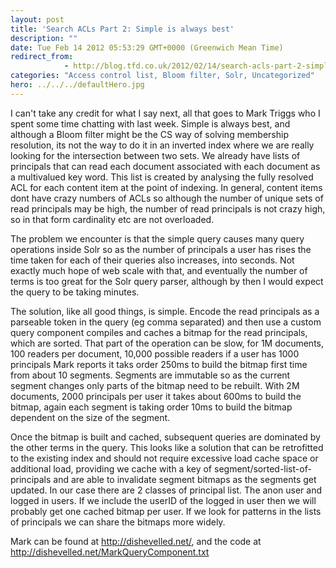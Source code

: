 ```yaml
---
layout: post
title: 'Search ACLs Part 2: Simple is always best'
description: ""
date: Tue Feb 14 2012 05:53:29 GMT+0000 (Greenwich Mean Time)
redirect_from: 
            - http://blog.tfd.co.uk/2012/02/14/search-acls-part-2-simple-is-always-best/
categories: "Access control list, Bloom filter, Solr, Uncategorized"
hero: ../../../defaultHero.jpg
---
```

I can't take any credit for what I say next, all that goes to Mark Triggs who I spent some time chatting with last week. Simple is always best, and although a Bloom filter might be the CS way of solving membership resolution, its not the way to do it in an inverted index where we are really looking for the intersection between two sets. We already have lists of principals that can read each document associated with each document as a multivalued key word. This list is created by analysing the fully resolved ACL for each content item at the point of indexing. In general, content items dont have crazy numbers of ACLs so although the number of unique sets of read principals may be high, the number of read principals is not crazy high, so in that form cardinality etc are not overloaded.

The problem we encounter is that the simple query causes many query operations inside Solr so as the number of principals a user has rises the time taken for each of their queries also increases, into seconds. Not exactly much hope of web scale with that, and eventually the number of terms is too great for the Solr query parser, although by then I would expect the query to be taking minutes.

The solution, like all good things, is simple. Encode the read principals as a parseable token in the query (eg comma separated) and then use a custom query component compiles and caches a bitmap for the read principals, which are sorted. That part of the operation can be slow, for 1M documents, 100 readers per document, 10,000 possible readers if a user has 1000 principals Mark reports it taks order 250ms to build the bitmap first time from about 10 segments. Segments are immutable so as the current segment changes only parts of the bitmap need to be rebuilt. With 2M documents, 2000 principals per user it takes about 600ms to build the bitmap, again each segment is taking order 10ms to build the bitmap dependent on the size of the segment.

Once the bitmap is built and cached, subsequent queries are dominated by the other terms in the query. This looks like a solution that can be retrofitted to the existing index and should not require excessive load cache space or additional load, providing we cache with a key of segment/sorted-list-of-principals and are able to invalidate segment bitmaps as the segments get updated. In our case there are 2 classes of principal list. The anon user and logged in users. If we include the userID of the logged in user then we will probably get one cached bitmap per user. If we look for patterns in the lists of principals we can share the bitmaps more widely.

Mark can be found at <http://dishevelled.net/>, and the code at <http://dishevelled.net/MarkQueryComponent.txt>
